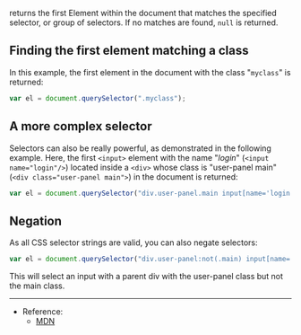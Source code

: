 

returns the first Element within the document that matches the specified selector, or group of selectors. If no matches are found, `null` is returned.

## Finding the first element matching a class

In this example, the first element in the document with the class "`myclass`" is returned:

```javascript
var el = document.querySelector(".myclass");
```

## A more complex selector

Selectors can also be really powerful, as demonstrated in the following example. Here, the first `<input>` element with the name "_login_" (`<input name="login"/>`) located inside a `<div>` whose class is "user-panel main" (`<div class="user-panel main">`) in the document is returned:

```javascript
var el = document.querySelector("div.user-panel.main input[name='login']");
```

## Negation

As all CSS selector strings are valid, you can also negate selectors:

```javascript
var el = document.querySelector("div.user-panel:not(.main) input[name='login']");
```

This will select an input with a parent div with the user-panel class but not the main class.

---

- Reference:
  - [MDN](https://developer.mozilla.org/en-US/docs/Web/API/Document/querySelector)
